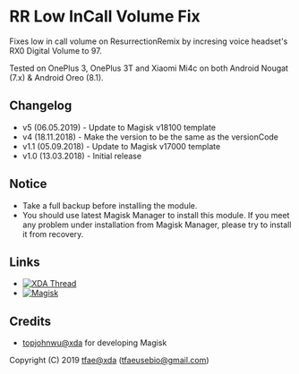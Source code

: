 RR Low InCall Volume Fix
==========

Fixes low in call volume on ResurrectionRemix by incresing voice headset's RX0 Digital Volume to 97.

Tested on OnePlus 3, OnePlus 3T and Xiaomi Mi4c on both Android Nougat (7.x) & Android Oreo (8.1).


## Changelog
* v5   (06.05.2019) - Update to Magisk v18100 template
* v4   (18.11.2018) - Make the version to be the same as the versionCode
* v1.1 (05.09.2018) - Update to Magisk v17000 template
* v1.0 (13.03.2018) - Initial release


## Notice
* Take a full backup before installing the module.
* You should use latest Magisk Manager to install this module. If you meet any problem under installation from Magisk Manager, please try to install it from recovery.


## Links
* [![XDA Thread](https://img.shields.io/badge/XDA-Thread-orange.svg)](https://forum.xda-developers.com/apps/magisk/magisk-rr-low-incall-volume-fix-v4-t3868519/post78190423#post78190423)
* [![Magisk](https://img.shields.io/badge/Magisk-v17%2B-brightgreen.svg)](https://forum.xda-developers.com/apps/magisk/official-magisk-v7-universal-systemless-t3473445)


## Credits
* <a href="https://forum.xda-developers.com/member.php?u=4470081">topjohnwu@xda</a> for developing Magisk


Copyright (C) 2019 <a href="https://forum.xda-developers.com/member.php?u=6415870">tfae@xda</a> (tfaeusebio@gmail.com)
